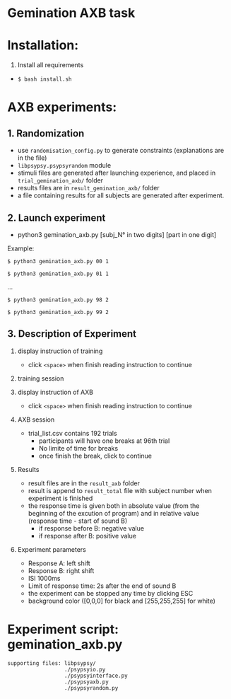 # Gemination AXB task

# Installation:
1. Install all requirements
 - ```$ bash install.sh```

# AXB experiments:

## 1. Randomization 
- use `randomisation_config.py` to generate constraints (explanations are in the file)
- `libpsypsy.psypsyrandom` module
- stimuli files are generated after launching experience, and placed in `trial_gemination_axb/` folder
- results files are in `result_gemination_axb/` folder
- a file containing results for all subjects are generated after experiment.


## 2. Launch experiment    
- python3 gemination_axb.py [subj_N° in two digits] [part in one digit]

Example: 

```$ python3 gemination_axb.py 00 1```

```$ python3 gemination_axb.py 01 1```

...

```$ python3 gemination_axb.py 98 2```

```$ python3 gemination_axb.py 99 2```



## 3. Description of Experiment
1. display instruction of training
    - click `<space>` when finish reading instruction to continue
2. training session
3. display instruction of AXB
    - click `<space>` when finish reading instruction to continue
4. AXB session
    - trial_list.csv contains 192 trials
        - participants will have one breaks at 96th trial
        - No limite of time for breaks
        - once finish the break, click <space> to continue
5. Results
    - result files are in the `result_axb` folder
    - result is append to `result_total` file with subject number when experiment is finished
    - the response time is given both in absolute value (from the beginning of the excution of program) and in relative value (response time - start of sound B) 
        - if response before B: negative value
        - if response after B: positive value

4. Experiment parameters
    - Response A: left shift
    - Response B: right shift
    - ISI 1000ms
    - Limit of response time: 2s after the end of sound B
    - the experiment can be stopped any time by clicking ESC
    - background color ([0,0,0] for black and [255,255,255] for white)

# Experiment script: gemination_axb.py
    supporting files: libpsypsy/
                      ./psypsyio.py
                      ./psypsyinterface.py
                      ./psypsyaxb.py
                      ./psypsyrandom.py
